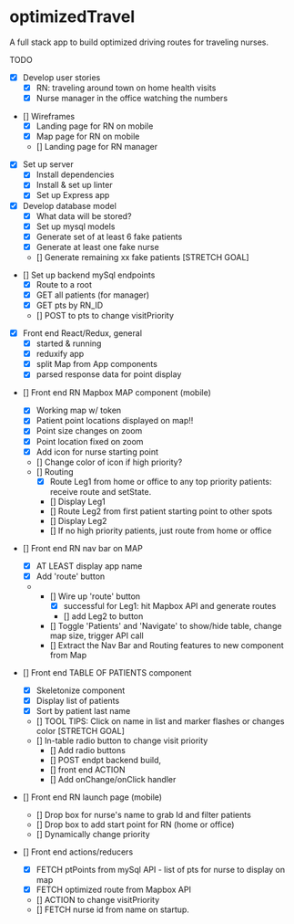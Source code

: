 # optimizedTravel
A full stack app to build optimized driving routes for traveling nurses.

TODO
* [x] Develop user stories
    * [x] RN: traveling around town on home health visits
    * [x] Nurse manager in the office watching the numbers

* [] Wireframes
    * [x] Landing page for RN on mobile
    * [x] Map page for RN on mobile
    * [] Landing page for RN manager   

* [x] Set up server
    * [x] Install dependencies
    * [x] Install & set up linter
    * [x] Set up Express app

* [x] Develop database model
    * [x] What data will be stored?
    * [x] Set up mysql models
    * [x] Generate set of at least 6 fake patients
    * [x] Generate at least one fake nurse   
    * [] Generate remaining xx fake patients [STRETCH GOAL]

* [] Set up backend mySql endpoints
    * [x] Route to a root
    * [X] GET all patients (for manager)
    * [x] GET pts by RN_ID
    * [] POST to pts to change visitPriority

* [x] Front end React/Redux, general 
    * [x] started & running
    * [x] reduxify app
    * [x] split Map from App components
    * [x] parsed response data for point display

* [] Front end RN Mapbox MAP component (mobile)
    * [x] Working map w/ token 
    * [x] Patient point locations displayed on map!!
    * [x] Point size changes on zoom
    * [x] Point location fixed on zoom
    * [x] Add icon for nurse starting point 
    * [] Change color of icon if high priority?
    * [] Routing
        * [x] Route Leg1 from home or office to any top priority patients: receive route and setState.
        * [] Display Leg1
        * [] Route Leg2 from first patient starting point to other spots
        * [] Display Leg2
        * [] If no high priority patients, just route from home or office 

* [] Front end RN nav bar on MAP
    * [x] AT LEAST display app name
    * [x] Add 'route' button
  * * [] Wire up 'route' button
        * [x] successful for Leg1: hit Mapbox API and generate routes
        * [] add Leg2 to button
    * [] Toggle 'Patients' and 'Navigate' to show/hide table, change map size, trigger API call
    * [] Extract the Nav Bar and Routing features to new component from Map

* [] Front end TABLE OF PATIENTS component
    * [x] Skeletonize component
    * [x] Display list of patients
    * [x] Sort by patient last name
    * [] TOOL TIPS: Click on name in list and marker flashes or changes color [STRETCH GOAL]
    * [] In-table radio button to change visit priority
        * [] Add radio buttons
        * [] POST endpt backend build, 
        * [] front end ACTION
        * [] Add onChange/onClick handler

* [] Front end RN launch page (mobile)
    * [] Drop box for nurse's name to grab Id and filter patients
    * [] Drop box to add start point for RN (home or office)
    * [] Dynamically change priority
   
* [] Front end actions/reducers
    * [x] FETCH ptPoints from mySql API - list of pts for nurse to display on map
    * [x] FETCH optimized route from Mapbox API
    * [] ACTION to change visitPriority
    * [] FETCH nurse id from name on startup.  
